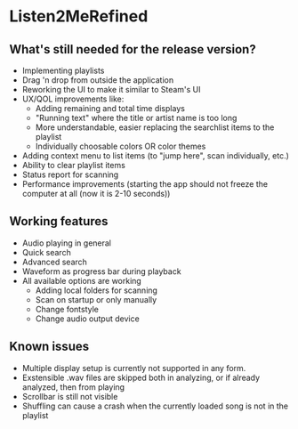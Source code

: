# Listen2MeRefined

## What's still needed for the release version?

 - Implementing playlists
 - Drag 'n drop from outside the application
 - Reworking the UI to make it similar to Steam's UI
 - UX/QOL improvements like:
   - Adding remaining and total time displays
   - "Running text" where the title or artist name is too long
   - More understandable, easier replacing the searchlist items to the playlist
   - Individually choosable colors OR color themes
 - Adding context menu to list items (to "jump here", scan individually, etc.)
 - Ability to clear playlist items
 - Status report for scanning
 - Performance improvements (starting the app should not freeze the computer at all (now it is 2-10 seconds))

## Working features

 - Audio playing in general
 - Quick search
 - Advanced search
 - Waveform as progress bar during playback
 - All available options are working
   - Adding local folders for scanning
   - Scan on startup or only manually
   - Change fontstyle
   - Change audio output device

## Known issues

 - Multiple display setup is currently not supported in any form.
 - Exstensible .wav files are skipped both in analyzing, or if already analyzed, then from playing
 - Scrollbar is still not visible
 - Shuffling can cause a crash when the currently loaded song is not in the playlist
